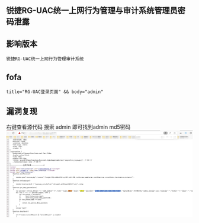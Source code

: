 ## 锐捷RG-UAC统一上网行为管理与审计系统管理员密码泄露

## 影响版本
```
锐捷RG-UAC统一上网行为管理审计系统
```

## fofa
```
title="RG-UAC登录页面" && body="admin"
```

## 漏洞复现
右键查看源代码 搜索 admin 即可找到admin md5密码
![](../../assets/20231121190212.png)
